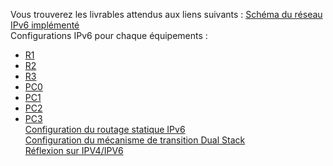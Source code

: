 Vous trouverez les livrables attendus aux liens suivants : 
[Schéma du réseau IPv6 implémenté](./images/schema.png)  
Configurations IPv6 pour chaque équipements :  
- [R1](./R1.md)
- [R2](./R2.md)
- [R3](./R3.md)
- [PC0](./PCO.md)
- [PC1](./PC1.md)
- [PC2](./PC2.md)
- [PC3](./PC3.md)  
[Configuration du routage statique IPv6](./routes.md)  
[Configuration du mécanisme de transition Dual Stack](./dual_stack.md)   
[Réflexion sur IPV4/IPV6]()